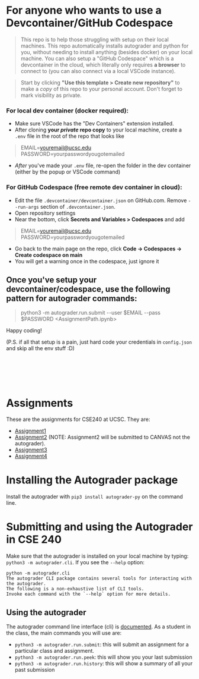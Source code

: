 # For anyone who wants to use a Devcontainer/GitHub Codespace

> This repo is to help those struggling with setup on their local machines. This repo automatically installs autograder and python for you, without needing to install anything (besides docker) on your local machine. You can also setup a "GitHub Codespace" which is a devcontainer in the cloud, which literally only requires **a browser** to connect to (you can also connect via a local VSCode instance).

> Start by clicking **"Use this template > Create new repository"** to make a *copy* of this repo to your personal account. Don't forget to mark visibility as private. 


### For local dev container (docker required):
* Make sure VSCode has the "Dev Containers" extension installed.<br>
* After cloning **your _private_ repo copy** to your local machine, create a `.env` file in the root of the repo that looks like<br>
> EMAIL=youremail@ucsc.edu<br>
> PASSWORD=yourpasswordyougotemailed<br>

* *After* you've made your `.env` file, re-open the folder in the dev container (either by the popup or VSCode command)

### For GitHub Codespace (free remote dev container in cloud):

* Edit the file `.devcontainer/devcontainer.json` on GitHub.com. Remove `--run-args` section of `.devcontainer.json`.
* Open repository settings
* Near the bottom, click **Secrets and Variables > Codespaces** and add<br>
> EMAIL=youremail@ucsc.edu<br>
> PASSWORD=yourpasswordyougotemailed<br>
* Go back to the main page on the repo, click **Code -> Codespaces -> Create codespace on main**
* You will get a warning once in the codespace, just ignore it

## Once you've setup your devcontainer/codespace, use the following pattern for autograder commands:

> python3 -m autograder.run.submit --user $EMAIL --pass $PASSWORD <AssignmentPath.ipynb>

Happy coding!

(P.S. if all that setup is a pain, just hard code your credentials in `config.json` and skip all the env stuff :D)


<br>
<br>
<br>
<br>

# Assignments
These are the assignments for CSE240 at UCSC.  They are:
- [Assignment1](Assignment1/)
- [Assignment2](Assignment2/) (NOTE: Assignment2 will be submitted to CANVAS not the autograder).
- [Assignment3](Assignment3/)
- [Assignment4](Assignment4/)
  
# Installing the Autograder package
Install the autograder with `pip3 install autograder-py` on the command line.  

# Submitting and using the Autograder in CSE 240

Make sure that the autograder is installed on your local machine by
typing: `python3 -m autograder.cli`.  If you see the `--help` option:

```nil
python -m autograder.cli
The autograder CLI package contains several tools for interacting with the autograder.
The following is a non-exhaustive list of CLI tools.
Invoke each command with the `--help` option for more details.
```
## Using the autograder

The autograder command line interface (cli) is [documented](https://github.com/eriq-augustine/autograder-py).  As a
student in the class, the main commands you will use are:

-   `python3 -m autograder.run.submit`: this will submit an assignment
    for a particular class and assignment.
-   `python3 -m autograder.run.peek`: this will show you your last submission
-   `python3 -m autograder.run.history`: this will show a summary of all
    your past submission
